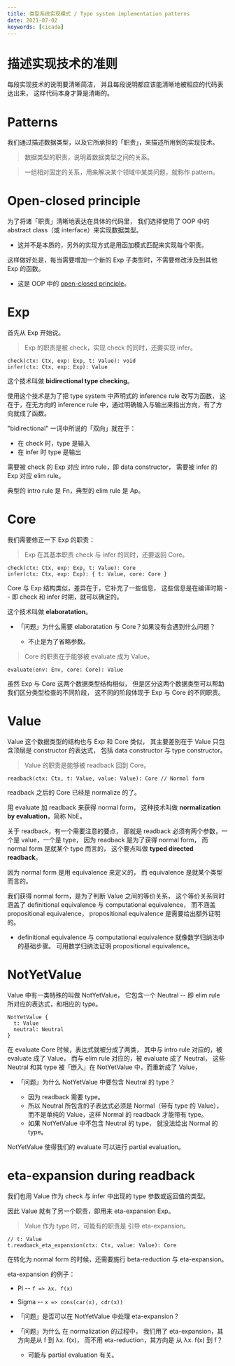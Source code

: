 ```yaml
---
title: 类型系统实现模式 / Type system implementation patterns
date: 2021-07-02
keywords: [cicada]
---
```


# 描述实现技术的准则

每段实现技术的说明要清晰简洁，
并且每段说明都应该能清晰地被相应的代码表达出来，
这样代码本身才算是清晰的。

# Patterns

我们通过描述数据类型，以及它所承担的「职责」，来描述所用到的实现技术。

> 数据类型的职责，说明着数据类型之间的关系。

> 一组相对固定的关系，用来解决某个领域中某类问题，就称作 pattern。

# Open-closed principle

为了将诸「职责」清晰地表达在具体的代码里，
我们选择使用了 OOP 中的 abstract class（或 interface）来实现数据类型。

- 这并不是本质的，另外的实现方式是用函加模式匹配来实现每个职责。

这样做好处是，每当需要增加一个新的 Exp 子类型时，不需要修改涉及到其他 Exp 的函数。

- 这是 OOP 中的 [open-closed principle]。

[open-closed principle]: https://en.wikipedia.org/wiki/Open-closed_principle

# Exp

首先从 Exp 开始说。

> Exp 的职责是被 check，实现 check 的同时，还要实现 infer。

```
check(ctx: Ctx, exp: Exp, t: Value): void
infer(ctx: Ctx, exp: Exp): Value
```

这个技术叫做 **bidirectional type checking**。

使用这个技术是为了把 type system 中声明式的 inference rule 改写为函数，
这在于，在无方向的 inference rule 中，通过明确输入与输出来指出方向，有了方向就成了函数。

"bidirectional" 一词中所说的「双向」就在于：
- 在 check 时，type 是输入
- 在 infer 时 type 是输出

需要被 check 的 Exp 对应 intro rule，即 data constructor，
需要被 infer 的 Exp 对应 elim rule。

典型的 intro rule 是 Fn，典型的 elim rule 是 Ap。

# Core

我们需要修正一下 Exp 的职责：

> Exp 在其基本职责 check 与 infer 的同时，还要返回 Core。

```
check(ctx: Ctx, exp: Exp, t: Value): Core
infer(ctx: Ctx, exp: Exp): { t: Value, core: Core }
```

Core 与 Exp 结构类似，差异在于，它补充了一些信息，
这些信息是在编译时期 -- 即 check 和 infer 时期，就可以确定的。

这个技术叫做 **elaboratation**。

- 「问题」为什么需要 elaboratation 与 Core？如果没有会遇到什么问题？

  - 不止是为了省略参数。

> Core 的职责在于能够被 evaluate 成为 Value。

```
evaluate(env: Env, core: Core): Value
```

虽然 Exp 与 Core 这两个数据类型结构相似，
但是区分这两个数据类型可以帮助我们区分类型检查的不同阶段，
这不同的阶段体现于 Exp 与 Core 的不同职责。

# Value

Value 这个数据类型的结构也与 Exp 和 Core 类似，
其主要差别在于 Value 只包含顶层是 constructor 的表达式，
包括 data constructor 与 type constructor。

> Value 的职责是能够被 readback 回到 Core。

```
readback(ctx: Ctx, t: Value, value: Value): Core // Normal form
```

readback 之后的 Core 已经是 normalize 的了。

用 evaluate 加 readback 来获得 normal form，
这种技术叫做 **normalization by evaluation**，简称 NbE。

关于 readback，有一个需要注意的要点，
那就是 readback 必须有两个参数，一个是 value，一个是 type，
因为 readback 是为了获得 normal form，
而 normal form 是就某个 type 而言的，
这个要点叫做 **typed directed readback**。

因为 normal form 是用 equivalence 来定义的，
而 equivalence 是就某个类型而言的。

我们获得 normal form，是为了判断 Value 之间的等价关系，
这个等价关系同时涵盖了 definitional equivalence 与 computational equivalence，
而不涵盖 propositional equivalence，
propositional equivalence 是需要给出额外证明的。

- definitional equivalence 与 computational equivalence 就像数学归纳法中的基础步骤。
  可用数学归纳法证明 propositional equivalence。

# NotYetValue

Value 中有一类特殊的叫做 NotYetValue，
它包含一个 Neutral -- 即 elim rule 所对应的表达式，和相应的 type。

```
NotYetValue {
  t: Value
  neutral: Neutral
}
```

在 evaluate Core 时候，表达式就被分成了两类，
其中与 intro rule 对应的，被 evaluate 成了 Value，
而与 elim rule 对应的，被 evaluate 成了 Neutral，
这些 Neutral 和其 type 被「嵌入」在 NotYetValue 中，而重新成了 Value，

- 「问题」为什么 NotYetValue 中要包含 Neutral 的 type？

  - 因为 readback 需要 type。
  - 所以 Neutral 所包含的子表达式必须是 Normal（带有 type 的 Value），
    而不是单纯的 Value，这样 Normal 的 readback 才能带有 type。
  - 如果 NotYetValue 中不包含 Neutral 的 type，
    就没法给出 Normal 的 type。

NotYetValue 使得我们的 evaluate 可以进行 partial evaluation。

# eta-expansion during readback

我们也用 Value 作为 check 与 infer 中出现的 type 参数或返回值的类型。

因此 Value 就有了另一个职责，即用来 eta-expansion Exp。

> Value 作为 type 时，可能有的职责是 引导 eta-expansion。

```
// t: Value
t.readback_eta_expansion(ctx: Ctx, value: Value): Core
```

在转化为 normal form 的时候，还需要施行 beta-reduction 与 eta-expansion。

eta-expansion 的例子：

- Pi -- `f => λx. f(x)`
- Sigma -- `x => cons(car(x), cdr(x))`

- 「问题」是否可以在 NotYetValue 中处理 eta-expansion？

- 「问题」为什么 在 normalization 的过程中，
  我们用了 eta-expansion，其方向是从 f 到 λx. f(x)，
  而不用 eta-reduction，其方向是 从 λx. f(x) 到 f？

  - 可能与 partial evaluation 有关。
